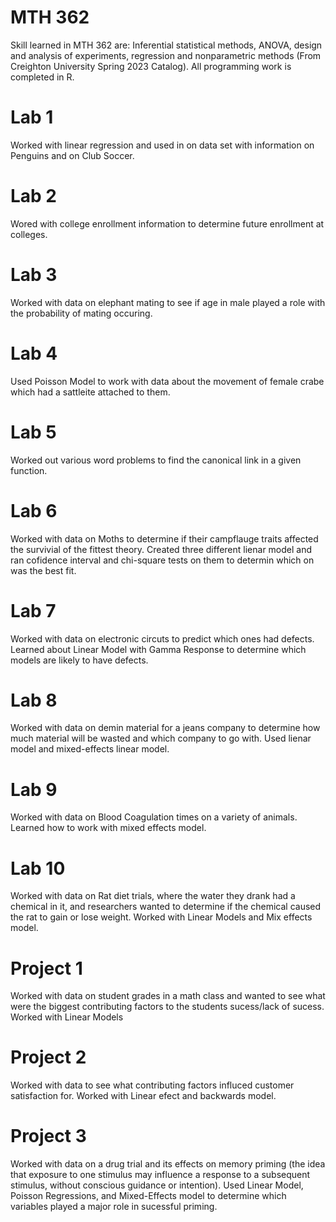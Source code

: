 # MTH 362
Skill learned in MTH 362 are: Inferential statistical methods, ANOVA, design and analysis of experiments, regression and nonparametric methods (From Creighton University Spring 2023 Catalog). 
All programming work is completed in R.
# Lab 1
Worked with linear regression and used in on data set with information on Penguins and on Club Soccer.
# Lab 2 
Wored with college enrollment information to determine future enrollment at colleges.
# Lab 3 
Worked with data on elephant mating to see if age in male played a role with the probability of mating occuring.
# Lab 4
Used Poisson Model to work with data about the movement of female crabe which had a sattleite attached to them.
# Lab 5
Worked out various word problems to find the canonical link in a given function.
# Lab 6
Worked with data on Moths to determine if their campflauge traits affected the survivial of the fittest theory. Created three different lienar model and ran cofidence interval and chi-square tests on them to determin which on was the best fit.
# Lab 7 
Worked with data on electronic circuts to predict which ones had defects. Learned about Linear Model with Gamma Response to determine which models are likely to have defects.
# Lab 8
Worked with data on demin material for a jeans company to determine how much material will be wasted and which company to go with. Used lienar model and mixed-effects linear model.
# Lab 9
Worked with data on Blood Coagulation times on a variety of animals. Learned how to work with mixed effects model.
# Lab 10
Worked with data on Rat diet trials, where the water they drank had a chemical in it, and researchers wanted to determine if the chemical caused the rat to gain or lose weight. Worked with Linear Models and Mix effects model.
# Project 1
Worked with data on student grades in a math class and wanted to see what were the biggest contributing factors to the students sucess/lack of sucess. Worked with Linear Models
# Project 2
Worked with data to see what contributing factors influced customer satisfaction for. Worked with Linear efect and backwards model.
# Project 3
Worked with data on a drug trial and its effects on memory priming (the idea that exposure to one stimulus may influence a response to a subsequent stimulus, without conscious guidance or intention). Used Linear Model, Poisson Regressions, and Mixed-Effects model to determine which variables played a major role in sucessful priming.



